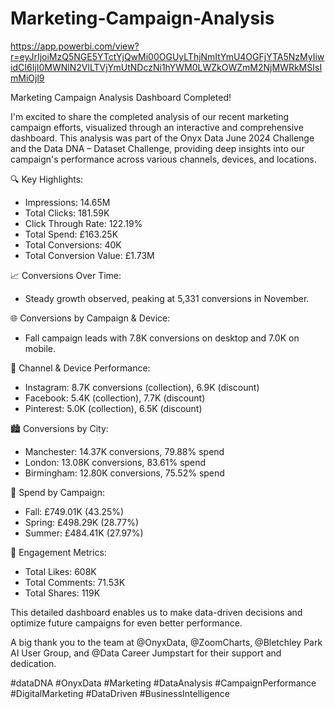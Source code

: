 # Marketing-Campaign-Analysis
https://app.powerbi.com/view?r=eyJrIjoiMzQ5NGE5YTctYjQwMi00OGUyLThjNmItYmU4OGFjYTA5NzMyIiwidCI6IjI0MWNlN2VlLTVjYmUtNDczNi1hYWM0LWZkOWZmM2NjMWRkMSIsImMiOjl9

Marketing Campaign Analysis Dashboard Completed!

I'm excited to share the completed analysis of our recent marketing campaign efforts, visualized through an interactive and comprehensive dashboard. This analysis was part of the Onyx Data June 2024 Challenge and the Data DNA – Dataset Challenge, providing deep insights into our campaign's performance across various channels, devices, and locations.

🔍 Key Highlights:

- Impressions: 14.65M
- Total Clicks: 181.59K
- Click Through Rate: 122.19%
- Total Spend: £163.25K
- Total Conversions: 40K
- Total Conversion Value: £1.73M

📈 Conversions Over Time: 
  - Steady growth observed, peaking at 5,331 conversions in November.
  
🌐 Conversions by Campaign & Device:
  - Fall campaign leads with 7.8K conversions on desktop and 7.0K on mobile.

📱 Channel & Device Performance:
  - Instagram: 8.7K conversions (collection), 6.9K (discount)
  - Facebook: 5.4K (collection), 7.7K (discount)
  - Pinterest: 5.0K (collection), 6.5K (discount)

🏙 Conversions by City:
  - Manchester: 14.37K conversions, 79.88% spend
  - London: 13.08K conversions, 83.61% spend
  - Birmingham: 12.80K conversions, 75.52% spend

💸 Spend by Campaign:
  - Fall: £749.01K (43.25%)
  - Spring: £498.29K (28.77%)
  - Summer: £484.41K (27.97%)

💬 Engagement Metrics:
  - Total Likes: 608K
  - Total Comments: 71.53K
  - Total Shares: 119K

This detailed dashboard enables us to make data-driven decisions and optimize future campaigns for even better performance. 

A big thank you to the team at @OnyxData, @ZoomCharts, @Bletchley Park AI User Group, and @Data Career Jumpstart for their support and dedication.

#dataDNA #OnyxData #Marketing #DataAnalysis #CampaignPerformance #DigitalMarketing #DataDriven #BusinessIntelligence


